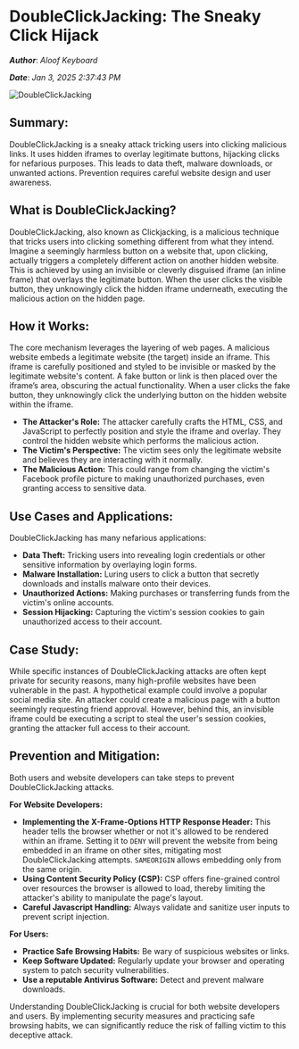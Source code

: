 # DoubleClickJacking: The Sneaky Click Hijack

***Author***: *Aloof Keyboard*

***Date***: *Jan 3, 2025 2:37:43 PM*

![DoubleClickJacking](https://www.securityweek.com/wp-content/uploads/2023/10/cybersecurity-news-1024x576.jpg)

## Summary:

DoubleClickJacking is a sneaky attack tricking users into clicking malicious links.  It uses hidden iframes to overlay legitimate buttons, hijacking clicks for nefarious purposes.  This leads to data theft, malware downloads, or unwanted actions.  Prevention requires careful website design and user awareness.

## What is DoubleClickJacking?

DoubleClickJacking, also known as Clickjacking, is a malicious technique that tricks users into clicking something different from what they intend. Imagine a seemingly harmless button on a website that, upon clicking, actually triggers a completely different action on another hidden website. This is achieved by using an invisible or cleverly disguised iframe (an inline frame) that overlays the legitimate button. When the user clicks the visible button, they unknowingly click the hidden iframe underneath, executing the malicious action on the hidden page.

## How it Works:

The core mechanism leverages the layering of web pages.  A malicious website embeds a legitimate website (the target) inside an iframe. This iframe is carefully positioned and styled to be invisible or masked by the legitimate website's content. A fake button or link is then placed over the iframe’s area, obscuring the actual functionality.  When a user clicks the fake button, they unknowingly click the underlying button on the hidden website within the iframe.

* **The Attacker's Role:**  The attacker carefully crafts the HTML, CSS, and JavaScript to perfectly position and style the iframe and overlay. They control the hidden website which performs the malicious action.
* **The Victim's Perspective:** The victim sees only the legitimate website and believes they are interacting with it normally.
* **The Malicious Action:** This could range from changing the victim's Facebook profile picture to making unauthorized purchases, even granting access to sensitive data.

## Use Cases and Applications:

DoubleClickJacking has many nefarious applications:

* **Data Theft:** Tricking users into revealing login credentials or other sensitive information by overlaying login forms.
* **Malware Installation:**  Luring users to click a button that secretly downloads and installs malware onto their devices.
* **Unauthorized Actions:**  Making purchases or transferring funds from the victim's online accounts.
* **Session Hijacking:**  Capturing the victim's session cookies to gain unauthorized access to their account.

## Case Study:

While specific instances of DoubleClickJacking attacks are often kept private for security reasons,  many high-profile websites have been vulnerable in the past.  A hypothetical example could involve a popular social media site. An attacker could create a malicious page with a button seemingly requesting friend approval. However, behind this, an invisible iframe could be executing a script to steal the user's session cookies, granting the attacker full access to their account.

## Prevention and Mitigation:

Both users and website developers can take steps to prevent DoubleClickJacking attacks.

**For Website Developers:**

* **Implementing the X-Frame-Options HTTP Response Header:** This header tells the browser whether or not it's allowed to be rendered within an iframe.  Setting it to `DENY` will prevent the website from being embedded in an iframe on other sites, mitigating most DoubleClickJacking attempts.  `SAMEORIGIN` allows embedding only from the same origin.
* **Using Content Security Policy (CSP):** CSP offers fine-grained control over resources the browser is allowed to load, thereby limiting the attacker's ability to manipulate the page's layout.
* **Careful Javascript Handling:**  Always validate and sanitize user inputs to prevent script injection.

**For Users:**

* **Practice Safe Browsing Habits:** Be wary of suspicious websites or links.
* **Keep Software Updated:** Regularly update your browser and operating system to patch security vulnerabilities.
* **Use a reputable Antivirus Software:**  Detect and prevent malware downloads.

Understanding DoubleClickJacking is crucial for both website developers and users. By implementing security measures and practicing safe browsing habits, we can significantly reduce the risk of falling victim to this deceptive attack.